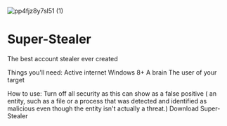 ![pp4fjz8y7sl51 (1)](https://github.com/SwaggYzzX/Super-Stealer/assets/163231914/5deb2707-1172-4596-8066-8e48de2dc462)

# Super-Stealer
The best account stealer ever created

Things you'll need:
Active internet
Windows 8+
A brain
The user of your target

How to use:
Turn off all security as this can show as a false positive ( an entity, such as a file or a process that was detected and identified as malicious even though the entity isn't actually a threat.)
Download Super-Stealer

